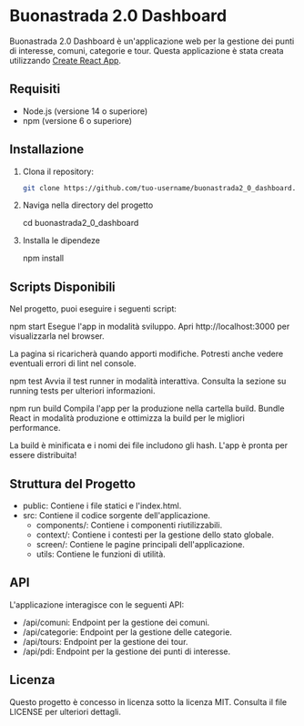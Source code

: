 # Buonastrada 2.0 Dashboard

Buonastrada 2.0 Dashboard è un'applicazione web per la gestione dei punti di interesse, comuni, categorie e tour. Questa applicazione è stata creata utilizzando [Create React App](https://github.com/facebook/create-react-app).

## Requisiti

- Node.js (versione 14 o superiore)
- npm (versione 6 o superiore)

## Installazione

1. Clona il repository:

   ```sh
   git clone https://github.com/tuo-username/buonastrada2_0_dashboard.git
   ```
2. Naviga nella directory del progetto

   cd buonastrada2_0_dashboard

3. Installa le dipendeze

   npm install

## Scripts Disponibili

Nel progetto, puoi eseguire i seguenti script:

npm start
Esegue l'app in modalità sviluppo.
Apri http://localhost:3000 per visualizzarla nel browser.

La pagina si ricaricherà quando apporti modifiche.
Potresti anche vedere eventuali errori di lint nel console.

npm test
Avvia il test runner in modalità interattiva.
Consulta la sezione su running tests per ulteriori informazioni.

npm run build
Compila l'app per la produzione nella cartella build.
Bundle React in modalità produzione e ottimizza la build per le migliori performance.

La build è minificata e i nomi dei file includono gli hash.
L'app è pronta per essere distribuita!

## Struttura del Progetto

- public: Contiene i file statici e l'index.html.
- src: Contiene il codice sorgente dell'applicazione.
   - components/: Contiene i componenti riutilizzabili.
   - context/: Contiene i contesti per la gestione dello stato globale.
   - screen/: Contiene le pagine principali dell'applicazione.
   - utils: Contiene le funzioni di utilità.

## API
L'applicazione interagisce con le seguenti API:

- /api/comuni: Endpoint per la gestione dei comuni.
- /api/categorie: Endpoint per la gestione delle categorie.
- /api/tours: Endpoint per la gestione dei tour.
- /api/pdi: Endpoint per la gestione dei punti di interesse.

## Licenza
Questo progetto è concesso in licenza sotto la licenza MIT. Consulta il file LICENSE per ulteriori dettagli.